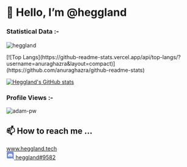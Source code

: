 <h1> 👋 Hello, I’m @heggland </h1>


<h3>Statistical Data :-</h3>
<p><img align="center"
    src="https://github-readme-stats.vercel.app/api/top-langs?username=heggland&show_icons=true&locale=en&bg_color=0d1117&text_color=ffffff&layout=compact"
    alt="heggland" 
    bg_color=#808080/></p>
    [![Top Langs](https://github-readme-stats.vercel.app/api/top-langs/?username=anuraghazra&layout=compact)](https://github.com/anuraghazra/github-readme-stats)

[![Heggland's GitHub stats](https://github-readme-stats.vercel.app/api?username=heggland)](https://github.com/anuraghazra/github-readme-stats)

<p align="right"> <h3>Profile Views :-</h3> <img src="https://komarev.com/ghpvc/?username=heggland&label=Profile%20views&color=0e75b6&style=flat"
    alt="adam-pw" /> 
  </p>

<!---- 
- 👀 I’m interested in web development and program automation.
- 💞️ I’m looking to collaborate on ...
- 🌱 I’m currently working 
 --->

<h2> 📫 How to reach me ... </h2>
<a href="https://heggland.tech" alt="homepage link"> www.heggland.tech</a>
<div><a href="https://discordapp.com/users/231149928393474049" alt="discord link"> <img src="img/discord-logo.png" height="20" alt=discord id: heggland#9582 /> heggland#9582</a>
</div>


<!---
heggland/heggland is a ✨ special ✨ repository because its `README.md` (this file) appears on your GitHub profile.
You can click the Preview link to take a look at your changes.
--->


